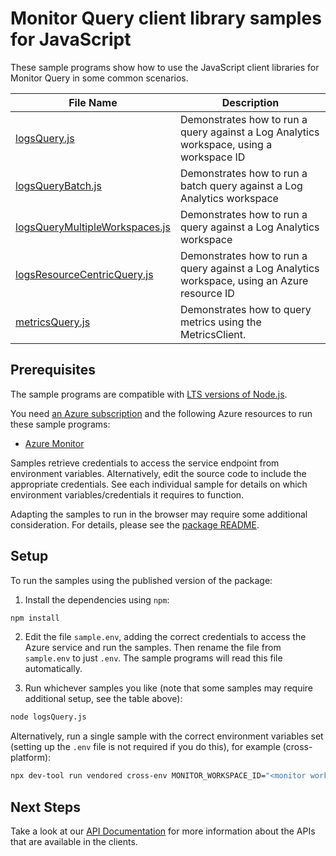 # Monitor Query client library samples for JavaScript

These sample programs show how to use the JavaScript client libraries for Monitor Query in some common scenarios.

| **File Name**                                                 | **Description**                                                         |
| ------------------------------------------------------------- | ----------------------------------------------------------------------- |
| [logsQuery.js][logsquery]                                     | Demonstrates how to run a query against a Log Analytics workspace, using a workspace ID      |
| [logsQueryBatch.js][logsquerybatch]                           | Demonstrates how to run a batch query against a Log Analytics workspace |
| [logsQueryMultipleWorkspaces.js][logsquerymultipleworkspaces] | Demonstrates how to run a query against a Log Analytics workspace       |
| [logsResourceCentricQuery.js][logsresourcecentricquery]       | Demonstrates how to run a query against a Log Analytics workspace, using an Azure resource ID            |
| [metricsQuery.js][metricsquery]                               | Demonstrates how to query metrics using the MetricsClient.              |

## Prerequisites

The sample programs are compatible with [LTS versions of Node.js](https://github.com/nodejs/release#release-schedule).

You need [an Azure subscription][freesub] and the following Azure resources to run these sample programs:

- [Azure Monitor][createinstance_azuremonitor]

Samples retrieve credentials to access the service endpoint from environment variables. Alternatively, edit the source code to include the appropriate credentials. See each individual sample for details on which environment variables/credentials it requires to function.

Adapting the samples to run in the browser may require some additional consideration. For details, please see the [package README][package].

## Setup

To run the samples using the published version of the package:

1. Install the dependencies using `npm`:

```bash
npm install
```

2. Edit the file `sample.env`, adding the correct credentials to access the Azure service and run the samples. Then rename the file from `sample.env` to just `.env`. The sample programs will read this file automatically.

3. Run whichever samples you like (note that some samples may require additional setup, see the table above):

```bash
node logsQuery.js
```

Alternatively, run a single sample with the correct environment variables set (setting up the `.env` file is not required if you do this), for example (cross-platform):

```bash
npx dev-tool run vendored cross-env MONITOR_WORKSPACE_ID="<monitor workspace id>" node logsQuery.js
```

## Next Steps

Take a look at our [API Documentation][apiref] for more information about the APIs that are available in the clients.

[logsquery]: https://github.com/Azure/azure-sdk-for-js/blob/main/sdk/monitor/monitor-query/samples/v1/javascript/logsQuery.js
[logsquerybatch]: https://github.com/Azure/azure-sdk-for-js/blob/main/sdk/monitor/monitor-query/samples/v1/javascript/logsQueryBatch.js
[logsquerymultipleworkspaces]: https://github.com/Azure/azure-sdk-for-js/blob/main/sdk/monitor/monitor-query/samples/v1/javascript/logsQueryMultipleWorkspaces.js
[logsresourcecentricquery]: https://github.com/Azure/azure-sdk-for-js/blob/main/sdk/monitor/monitor-query/samples/v1/javascript/logsResourceCentricQuery.js
[metricsquery]: https://github.com/Azure/azure-sdk-for-js/blob/main/sdk/monitor/monitor-query/samples/v1/javascript/metricsQuery.js
[apiref]: https://learn.microsoft.com/javascript/api/
[freesub]: https://azure.microsoft.com/free/
[createinstance_azuremonitor]: https://learn.microsoft.com/azure/azure-monitor/
[package]: https://github.com/Azure/azure-sdk-for-js/tree/main/sdk/monitor/monitor-query/README.md

